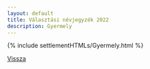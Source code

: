 ```yaml
---
layout: default
title: Választási névjegyzék 2022
description: Gyermely
---
```


{% include settlementHTMLs/Gyermely.html %}

[Vissza](./)